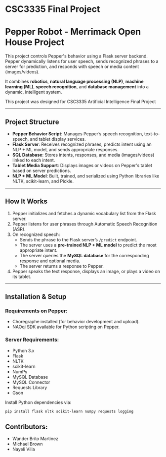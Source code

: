 # CSC3335 Final Project
# Pepper Robot - Merrimack Open House Project

This project controls Pepper's behavior using a Flask server backend.  
Pepper dynamically listens for user speech, sends recognized phrases to a server for prediction, and responds with speech or media content (images/videos).

It combines **robotics**, **natural language processing (NLP)**, **machine learning (ML)**, **speech recognition**, and **database management** into a dynamic, intelligent system.

This project was designed for CSC3335 Artificial Intelligence Final Project

---

## Project Structure

- **Pepper Behavior Script**: Manages Pepper’s speech recognition, text-to-speech, and tablet display services.
- **Flask Server**: Receives recognized phrases, predicts intent using an NLP + ML model, and sends appropriate responses.
- **SQL Database**: Stores intents, responses, and media (images/videos) linked to each intent.
- **Tablet Media Support**: Displays images or videos on Pepper's tablet based on server predictions.
- **NLP + ML Model**: Built, trained, and serialized using Python libraries like NLTK, scikit-learn, and Pickle.

---

## How It Works

1. Pepper initializes and fetches a dynamic vocabulary list from the Flask server.
2. Pepper listens for user phrases through Automatic Speech Recognition (ASR).
3. On recognized speech:
   - Sends the phrase to the Flask server’s `/predict` endpoint.
   - The server uses a **pre-trained NLP + ML model** to predict the most appropriate intent.
   - The server queries the **MySQL database** for the corresponding response and optional media.
   - The server returns a response to Pepper.
4. Pepper speaks the text response, displays an image, or plays a video on its tablet.

---

## Installation & Setup

### Requirements on Pepper:
- Choregraphe installed (for behavior development and upload).
- NAOqi SDK available for Python scripting on Pepper.

### Server Requirements:
- Python 3.x
- Flask
- NLTK
- scikit-learn
- NumPy
- MySQL Database
- MySQL Connector
- Requests Library
- Gson

Install Python dependencies via:

```bash
pip install flask nltk scikit-learn numpy requests logging

```

## Contributors: 
- Wander Brito Martinez
- Michael Brown
- Nayeli Villa